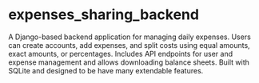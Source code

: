 # expenses_sharing_backend
A Django-based backend application for managing daily expenses. Users can create accounts, add expenses, and split costs using equal amounts, exact amounts, or percentages. Includes API endpoints for user and expense management and allows downloading balance sheets. Built with SQLite and designed to be have many extendable features.
